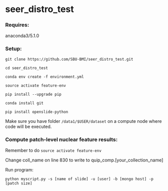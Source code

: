 # seer\_distro\_test

### Requires:
anaconda3/5.1.0

### Setup:

```
git clone https://github.com/SBU-BMI/seer_distro_test.git

cd seer_distro_test

conda env create -f environment.yml

source activate feature-env

pip install --upgrade pip

conda install git

pip install openslide-python

```
Make sure you have folder `/data1/$USER/dataset` on a compute node where code will be executed.


### Compute patch-level nuclear feature results:
Remember to do `source activate feature-env`

Change coll\_name on line 830 to write to quip\_comp.[your\_collection\_name]

Run program:

```
python myscript.py -s [name of slide] -u [user] -b [mongo host] -p [patch size]
```